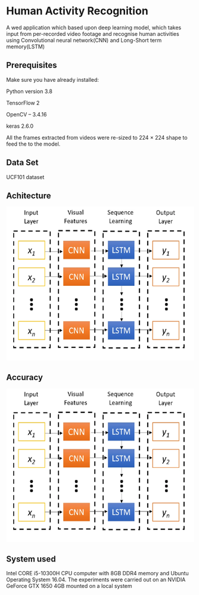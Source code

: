
# Human Activity Recognition

A wed application which based upon deep learning 
model, which takes input from per-recorded video 
footage and recognise human activities using 
Convolutional neural network(CNN) and Long-Short term 
memory(LSTM)




## Prerequisites

Make sure you have already installed:

Python version 3.8 

TensorFlow 2 

OpenCV – 3.4.16 

keras 2.6.0 


All the frames extracted from videos were re-sized to 224 × 224 shape to feed the to the model.
## Data Set
UCF101 dataset

## Achitecture

![](a.png)


## Accuracy

![](a.png)


## System used

Intel CORE i5-10300H CPU computer with 8GB 
DDR4 memory and Ubuntu Operating System 16.04. The experiments were carried 
out on an NVIDIA GeForce GTX 1650 4GB mounted on a local system
